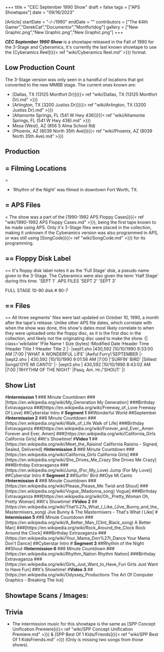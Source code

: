 +++
title = "CEC September 1990 Show"
draft = false
tags = ["APS Showtapes"]
date = "09/16/2023"

[Article]
startDate = "-/-/1990"
endDate = ""
contributors = ["The 64th Gamer","DerekCat","Documentor","Montfortdog"]
gallery = ["New Graphic.png","New Graphic.png","New Graphic.png"]
+++


<b><i>CEC September 1990 Show</b></i> is a showtape released in the Fall of 1990 for the 3-Stage and Cyberamics, it's currently the last known showtape to use the [Cyberamics Reel]({{< ref "wiki/Cyberamics Reel.md" >}}) format.

<h2> Low Production Count </h2>
The 3-Stage version was only seen in a handful of locations that got converted to the new MMBB stage. The current ones known are:

* [Dallas, TX (13125 Montfort Dr)]({{< ref "wiki/Dallas, TX (13125 Montfort Dr).md" >}})
* [Arlington, TX (3200 Justiss Dr)]({{< ref "wiki/Arlington, TX (3200 Justiss Dr).md" >}})
* [Altamonte Springs, FL (541 W Hwy 436)]({{< ref "wiki/Altamonte Springs, FL (541 W Hwy 436).md" >}})
* Mesa (West), AZ (856 S Alma School Rd)
* [Phoenix, AZ (8039 North 35th Ave)]({{< ref "wiki/Phoenix, AZ (8039 North 35th Ave).md" >}})

<h2> Production </h2>

<h2>= Filming Locations </h2>=

* 'Rhythm of the Night' was filmed in downtown Fort Worth, TX.

<h2>= APS Files </h2>=
The show was a part of the [1990-1992 APS Floppy Cases]({{< ref "wiki/1990-1992 APS Floppy Cases.md" >}}), being the first tape known to be made using APS. Only it's 3-Stage files were placed in the collection, making it unknown if the Cyberamics version was also programmed in APS, or was still using [SongCode]({{< ref "wiki/SongCode.md" >}}) for its programming.

<h2>== Floppy Disk Label </h2>==
It's floppy disk label notes it as the 'Full Stage' disk, a pseudo name given to the 3-Stage. The Cyberamics were also given the term 'Half Stage' during this time.
 'SEPT 1' .APS FILES
 'SEPT 2'
 'SEPT 3'
 
 FULL STAGE
 10-90 disk # 90-7

<h2>== Files </h2>==
All three segments' files were last updated on October 10, 1990, a month after the tape's release. Unlike other APS file dates, which correlate with when the show was done, this show's dates most likely correlate to when they were uploaded onto the floppy disc, as it is the first disc in the collection, and likely not the originating disc used to make the show.
{| class='wikitable'
!File Name 
! Size (bytes) 
!Modified Date
!Header Time
!Header Title 1
!Header Title 2
|-
|sept1.sho 
|430,592
|10/10/1990 9:33:00 AM 
|7:00
|'WHAT A WONDERFUL LIFE'
|Awful Furry\'SEPTEMBER
|-
|sept2.sho
| 430,592 
|10/10/1990 9:01:56 AM
|7:00
|'SURFIN' BIRD'
|Silliest Songs\'OYE MI CANTO'
|-
|sept3.sho
| 430,592 
|10/10/1990 8:43:02 AM
|7:00
|'RHYTHM OF THE NIGHT'
|Pasq. Am. Hr./'SHOUT'
|}
<h2> Show List </h2>
#<b>Intermission 1</b>
##8 Minute Countdown
###[https://en.wikipedia.org/wiki/My_Generation My Generation]
###Birthday Extravaganza
###[https://en.wikipedia.org/wiki/Freeway_of_Love Freeway Of Love]
##Cyberstar Intro
#<b></b> <b>Segment 1</b>
##Wonderful World
##September
#<b>Intermission 2</b>
##8 Minute Countdown
###[https://en.wikipedia.org/wiki/Walk_of_Life Walk of Life]
###Birthday Extravaganza
###[https://en.wikipedia.org/wiki/Forever_and_Ever,_Amen Forever and Ever, Amen]
###[https://en.wikipedia.org/wiki/California_Girls California Girls]
##It's Showtime!
#<b>Video 1</b>
##[https://en.wikipedia.org/wiki/Meet_the_Raisins! California Raisins - Signed, Sealed, Delivered]
#<b>Intermission 3</b>
##8 Minute Countdown
###[https://en.wikipedia.org/wiki/California_Girls California Girls]
###[https://en.wikipedia.org/wiki/She_Drives_Me_Crazy She Drives Me Crazy]
###Birthday Extravaganza
###[https://en.wikipedia.org/wiki/Jump_(For_My_Love) Jump (For My Love)]
##Cyberstar Intro
#<b></b> <b>Segment 2</b>
##Surfin' Bird
##Oye Mi Canto
#<b>Intermission 4</b>
##8 Minute Countdown
###[https://en.wikipedia.org/wiki/Please_Please_Me Twist and Shout]
###[https://en.wikipedia.org/wiki/Vogue_(Madonna_song) Vogue]
###Birthday Extravaganza
###[https://en.wikipedia.org/wiki/Oh,_Pretty_Woman Oh, Pretty Woman]
##It's Showtime!
#<b>Video 2</b>
##[https://en.wikipedia.org/wiki/That%27s_What_I_Like_(Jive_Bunny_and_the_Mastermixers_song) Jive Bunny & The Mastermixers - That's What I Like]
# <b>Intermission 5</b>
##8 Minute Countdown
###[https://en.wikipedia.org/wiki/A_Better_Man_(Clint_Black_song) A Better Man]
###[https://en.wikipedia.org/wiki/Rock_Around_the_Clock Rock Around the Clock]
###Birthday Extravaganza
###[https://en.wikipedia.org/wiki/Your_Mama_Don%27t_Dance Your Mama Don't Dance]
##Cyberstar Intro
#<b></b> <b>Segment 3</b>
##Rhythm of the Night
##Shout
#<b>Intermission 6</b>
##8 Minute Countdown
###[https://en.wikipedia.org/wiki/Rhythm_Nation Rhythm Nation]
###Birthday Extravaganza
###[https://en.wikipedia.org/wiki/Girls_Just_Want_to_Have_Fun Girls Just Want to Have Fun]
##It's Showtime!
#<b>Video 3</b>
##[https://en.wikipedia.org/wiki/Odyssey_Productions The Art Of Computer Graphics - Breaking The Ice]

<h2>Showtape Scans / Images:</h2>

<h2> Trivia </h2>

* The intermission music for this showtape is the same as [SPP Concept Unification Premiere]({{< ref "wiki/SPP Concept Unification Premiere.md" >}}) & [SPP Best Of 1 Kids/Friends]({{< ref "wiki/SPP Best Of 1 KidsFriends.md" >}}) (Only is missing two songs from those shows).